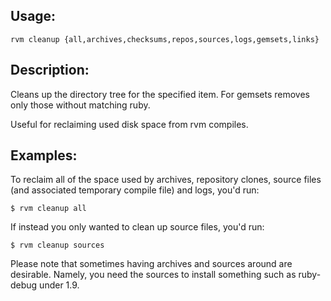 ## Usage:

    rvm cleanup {all,archives,checksums,repos,sources,logs,gemsets,links}

## Description:

Cleans up the directory tree for the specified item.
For gemsets removes only those without matching ruby.

Useful for reclaiming used disk space from rvm compiles.

## Examples:

To reclaim all of the space used by archives, repository clones,
source files (and associated temporary compile file) and logs, you'd
run:

    $ rvm cleanup all

If instead you only wanted to clean up source files, you'd run:

    $ rvm cleanup sources

Please note that sometimes having archives and sources around are desirable.
Namely, you need the sources to install something such as ruby-debug under 1.9.
